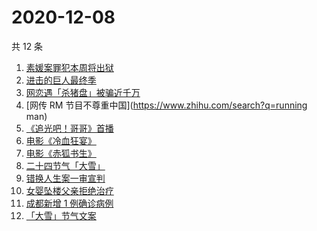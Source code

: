 # 2020-12-08

共 12 条

<!-- BEGIN -->
<!-- 最后更新时间 Tue Dec 08 2020 11:04:50 GMT+0800 (CST) -->
1. [素媛案罪犯本周将出狱](https://www.zhihu.com/search?q=素媛案)
1. [进击的巨人最终季](https://www.zhihu.com/search?q=进击的巨人最终季)
1. [网恋遇「杀猪盘」被骗近千万](https://www.zhihu.com/search?q=杀猪盘)
1. [网传 RM 节目不尊重中国](https://www.zhihu.com/search?q=running man)
1. [《追光吧！哥哥》首播](https://www.zhihu.com/search?q=追光吧哥哥)
1. [电影《冷血狂宴》](https://www.zhihu.com/search?q=冷血狂宴)
1. [电影《赤狐书生》](https://www.zhihu.com/search?q=赤狐书生)
1. [二十四节气「大雪」](https://www.zhihu.com/search?q=大雪)
1. [错换人生案一审宣判](https://www.zhihu.com/search?q=错换人生)
1. [女婴坠楼父亲拒绝治疗](https://www.zhihu.com/search?q=女婴坠楼)
1. [成都新增 1 例确诊病例](https://www.zhihu.com/search?q=成都确诊)
1. [「大雪」节气文案](https://www.zhihu.com/search?q=大雪文案)
<!-- END -->
